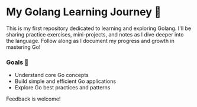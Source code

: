 # My Golang Learning Journey 🚀  

This is my first repository dedicated to learning and exploring Golang. I'll be sharing practice exercises, mini-projects, and notes as I dive deeper into the language. Follow along as I document my progress and growth in mastering Go!  

### Goals 🎯  
- Understand core Go concepts  
- Build simple and efficient Go applications  
- Explore Go best practices and patterns  

Feedback is welcome!
